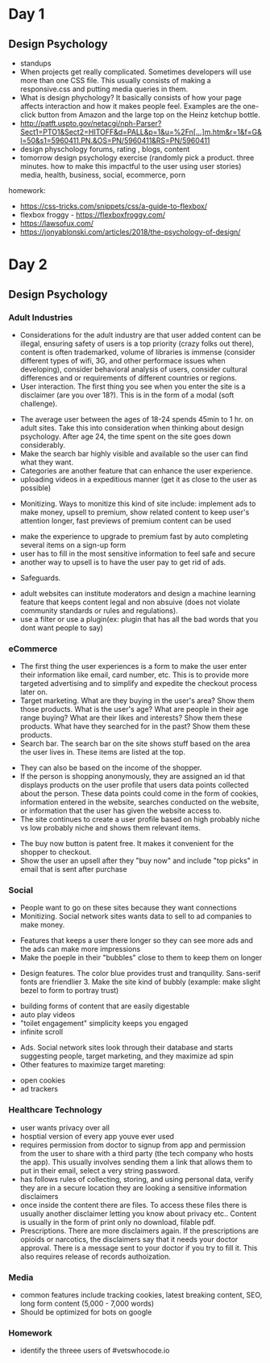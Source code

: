# Day 1
## Design Psychology
- standups 
- When projects get really complicated. Sometimes developers will use more than one CSS file. This usually consists of making a responsive.css and putting media queries in them. 
- What is design phychology? It basically consists of how your page affects interaction and how it makes people feel. Examples are the one-click button from Amazon and the large top on the Heinz ketchup bottle. 
- http://patft.uspto.gov/netacgi/nph-Parser?Sect1=PTO1&Sect2=HITOFF&d=PALL&p=1&u=%2Fn[…]m.htm&r=1&f=G&l=50&s1=5960411.PN.&OS=PN/5960411&RS=PN/5960411
- design physchology forums, rating , blogs, content
- tomorrow design psychology exercise (randomly pick a product. three minutes. how to make this impactful to the user using user stories) media, health, business, social, ecommerce, porn

homework: 
- https://css-tricks.com/snippets/css/a-guide-to-flexbox/
- flexbox froggy - https://flexboxfroggy.com/
- https://lawsofux.com/
- https://jonyablonski.com/articles/2018/the-psychology-of-design/

# Day 2
## Design Psychology 
### Adult Industries 
- Considerations for the adult industry are that user added content can be illegal, ensuring safety of users is a top priority (crazy folks out there), content is often trademarked, volume of libraries is immense (consider different types of wifi, 3G, and other performace issues when developing), consider behavioral analysis of users, consider cultural differences and or requirements of different countries or regions. 
- User interaction. The first thing you see when you enter the site is a disclaimer (are you over 18?). This is in the form of a modal (soft challenge). 
* The average user between the ages of 18-24 spends 45min to 1 hr. on adult sites. Take this into consideration when thinking about design psychology. After age 24, the time spent on the site goes down considerably. 
* Make the search bar highly visible and available so the user can find what they want.
* Categories are another feature that can enhance the user experience. 
* uploading videos in a expeditious manner (get it as close to the user as possible) <ol>
- Monitizing. Ways to monitize this kind of site include: implement ads to make money, upsell to premium, show related content to keep user's attention longer, fast previews of premium content can be used
* make the experience to upgrade to premium fast by auto completing several items on a sign-up form
* user has to fill in the most sensitive information to feel safe and secure
* another way to upsell is to have the user pay to get rid of ads. 
- Safeguards. 
* adult websites can institute moderators and design a machine learning feature that keeps content legal and non absuive (does not violate community standards or rules and regulations).
* use a filter or use a plugin(ex: plugin that has all the bad words that you dont want people to say)

### eCommerce 
- The first thing the user experiences is a form to make the user enter their information like email, card number, etc. This is to provide more targeted advertising and to simplify and expedite the checkout process later on. 
- Target marketing. What are they buying in the user's area? Show them those products.  What is the user's age? What are people in their age range buying? What are their likes and interests? Show them these products. What have they searched for in the past? Show them these products.
- Search bar. The search bar on the site shows stuff based on the area the user lives in. These items are listed at the top.
* They can also be based on the income of the shopper.
* If the person is shopping anonymously, they are assigned an id that displays products on the user profile that users data points collected about the person. These data points could come in the form of cookies, information entered in the website, searches conducted on the website, or information that the user has given the website access to.
* The site continues to create a user profile based on high probably niche vs low probably niche and shows them relevant items.
- The buy now button is patent free. It makes it convenient for the shopper to checkout.  
- Show the user an upsell after they "buy now" and include "top picks" in email that is sent after purchase 

### Social
- People want to go on these sites because they want connections
- Monitizing. Social network sites wants data to sell to ad companies to make money. 
* Features that keeps a user there longer so they can see more ads and the ads can make more impressions
* Make the poeple in their "bubbles" close to them to keep them on longer
- Design features. The color blue provides trust and tranquility. Sans-serif fonts are friendlier 3. Make the site kind of bubbly (example: make slight bezel to form to portray trust)
* building forms of content that are easily digestable
* auto play videos
* "toilet engagement" simplicity keeps you engaged
* infinite scroll 
- Ads. Social network sites look through their database and starts suggesting people, target marketing, and they maximize ad spin 
- Other features to maximize target mareting: 
* open cookies
* ad trackers

### Healthcare Technology 
- user wants privacy over all
- hosptial version of every app youve ever used
- requires permission from doctor to signup from app and permission from the user to share with a third party (the tech company who hosts the app). This usually involves sending them a link that allows them to put in their email, select a very string password.
- has follows rules of collecting, storing, and using personal data, verify they are in a secure location they are looking a sensitive information disclaimers
- once inside the content there are files. To access these files there is usually another disclaimer letting you know about privacy etc.. Content is usually in the form of print only no download, filable pdf.
- Prescriptions. There are more disclaimers again. If the prescriptions are opioids or narcotics, the disclaimers say that it needs your doctor approval. There is a message sent to your doctor if you try to fill it.  This also requires release of records authoization. 

### Media 
- common features include tracking cookies, latest breaking content, SEO, long form content (5,000 - 7,000 words)
- Should be optimized for bots on google 

### Homework
- identify the threee users of #vetswhocode.io





